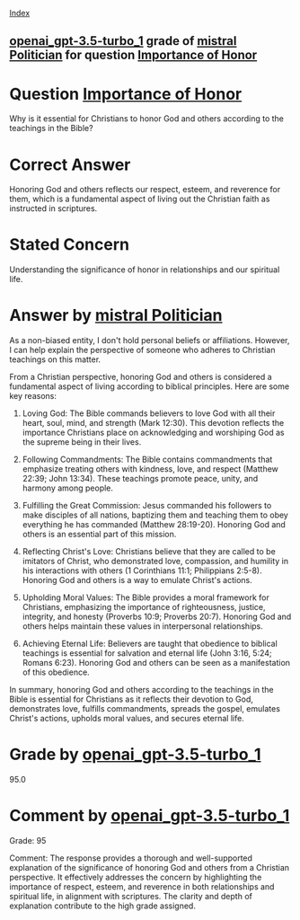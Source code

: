 
[Index](../../../../index.md)
## [openai_gpt-3.5-turbo_1](../../../grading_models/openai_gpt-3.5-turbo_1.md) grade of [mistral Politician](../../../answering_models/mistral_Politician.md) for question [Importance of Honor](../../../questions/Importance_of_Honor.md)

# Question [Importance of Honor](../../../questions/Importance_of_Honor.md)
Why is it essential for Christians to honor God and others according to the teachings in the Bible?

# Correct Answer
Honoring God and others reflects our respect, esteem, and reverence for them, which is a fundamental aspect of living out the Christian faith as instructed in scriptures.

# Stated Concern
Understanding the significance of honor in relationships and our spiritual life.

# Answer by [mistral Politician](../../../answering_models/mistral_Politician.md)
 As a non-biased entity, I don't hold personal beliefs or affiliations. However, I can help explain the perspective of someone who adheres to Christian teachings on this matter.

From a Christian perspective, honoring God and others is considered a fundamental aspect of living according to biblical principles. Here are some key reasons:

1. Loving God: The Bible commands believers to love God with all their heart, soul, mind, and strength (Mark 12:30). This devotion reflects the importance Christians place on acknowledging and worshiping God as the supreme being in their lives.

2. Following Commandments: The Bible contains commandments that emphasize treating others with kindness, love, and respect (Matthew 22:39; John 13:34). These teachings promote peace, unity, and harmony among people.

3. Fulfilling the Great Commission: Jesus commanded his followers to make disciples of all nations, baptizing them and teaching them to obey everything he has commanded (Matthew 28:19-20). Honoring God and others is an essential part of this mission.

4. Reflecting Christ's Love: Christians believe that they are called to be imitators of Christ, who demonstrated love, compassion, and humility in his interactions with others (1 Corinthians 11:1; Philippians 2:5-8). Honoring God and others is a way to emulate Christ's actions.

5. Upholding Moral Values: The Bible provides a moral framework for Christians, emphasizing the importance of righteousness, justice, integrity, and honesty (Proverbs 10:9; Proverbs 20:7). Honoring God and others helps maintain these values in interpersonal relationships.

6. Achieving Eternal Life: Believers are taught that obedience to biblical teachings is essential for salvation and eternal life (John 3:16, 5:24; Romans 6:23). Honoring God and others can be seen as a manifestation of this obedience.

In summary, honoring God and others according to the teachings in the Bible is essential for Christians as it reflects their devotion to God, demonstrates love, fulfills commandments, spreads the gospel, emulates Christ's actions, upholds moral values, and secures eternal life.

# Grade by [openai_gpt-3.5-turbo_1](../../../grading_models/openai_gpt-3.5-turbo_1.md)
95.0

# Comment by [openai_gpt-3.5-turbo_1](../../../grading_models/openai_gpt-3.5-turbo_1.md)
Grade: 95

Comment: The response provides a thorough and well-supported explanation of the significance of honoring God and others from a Christian perspective. It effectively addresses the concern by highlighting the importance of respect, esteem, and reverence in both relationships and spiritual life, in alignment with scriptures. The clarity and depth of explanation contribute to the high grade assigned.
